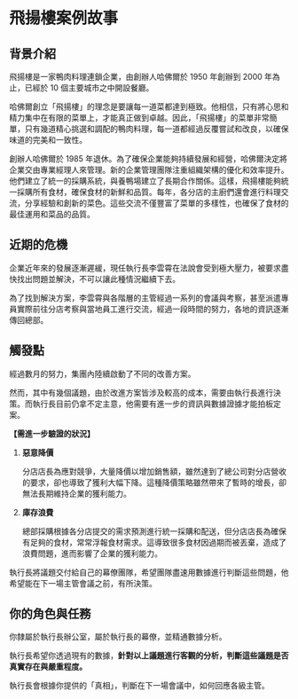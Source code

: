# 飛揚樓案例故事

## **背景介紹**

飛揚樓是一家鴨肉料理連鎖企業，由創辦人哈佛爾於 1950 年創辦到 2000 年為止，已經於 10 個主要城市之中開設餐廳。

哈佛爾創立「飛揚樓」的理念是要讓每一道菜都達到極致。他相信，只有將心思和精力集中在有限的菜單上，才能真正做到卓越。因此，「飛揚樓」的菜單非常簡單，只有幾道精心挑選和調配的鴨肉料理，每一道都經過反覆嘗試和改良，以確保味道的完美和一致性。

創辦人哈佛爾於 1985 年退休。為了確保企業能夠持續發展和經營，哈佛爾決定將企業交由專業經理人來管理。新的企業管理團隊注重組織架構的優化和效率提升。他們建立了統一的採購系統，與養鴨場建立了長期合作關係。這樣，飛揚樓能夠統一採購所有食材，確保食材的新鮮和品質。每年，各分店的主廚們還會進行料理交流，分享經驗和創新的菜色。這些交流不僅豐富了菜單的多樣性，也確保了食材的最佳運用和菜品的品質。

## **近期的危機**

企業近年來的發展逐漸遲緩，現任執行長李雲霄在法說會受到極大壓力，被要求盡快找出問題並解決，不可以讓此種情況繼續下去。

為了找到解決方案，李雲霄與各階層的主管經過一系列的會議與考察，甚至派遣專員實際前往分店考察與當地員工進行交流，經過一段時間的努力，各地的資訊逐漸傳回總部。

## **觸發點**

經過數月的努力，集團內陸續啟動了不同的改善方案。

然而，其中有幾個議題，由於改進方案皆涉及較高的成本，需要由執行長進行決策。而執行長目前仍拿不定主意，他需要有進一步的資訊與數據證據才能拍板定案。

**【需進一步驗證的狀況】**

1. **惡意降價**
    
    分店店長為應對競爭，大量降價以增加銷售額，雖然達到了總公司對分店營收的要求，卻也導致了獲利大幅下降。這種降價策略雖然帶來了暫時的增長，卻無法長期維持企業的獲利能力。
    
2. **庫存浪費**
    
    總部採購根據各分店提交的需求預測進行統一採購和配送，但分店店長為確保有足夠的食材，常常浮報食材需求。這導致很多食材因過期而被丟棄，造成了浪費問題，進而影響了企業的獲利能力。
    

執行長將議題交付給自己的幕僚團隊，希望團隊盡速用數據進行判斷這些問題，他希望能在下一場主管會議之前，有所決策。

## **你的角色與任務**

你隸屬於執行長辦公室，屬於執行長的幕僚，並精通數據分析。

執行長希望你透過現有的數據，**針對以上議題進行客觀的分析，判斷這些議題是否真實存在與嚴重程度。**

執行長會根據你提供的「真相」，判斷在下一場會議中，如何回應各級主管。
